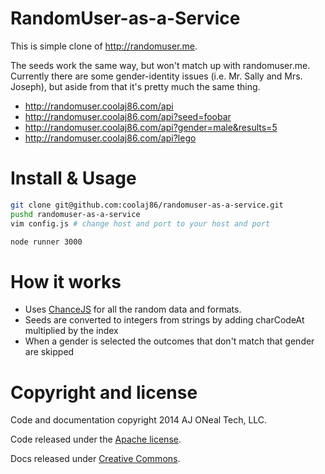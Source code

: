 RandomUser-as-a-Service
===

This is simple clone of <http://randomuser.me>.

The seeds work the same way, but won't match up with randomuser.me.
Currently there are some gender-identity issues
(i.e. Mr. Sally and Mrs. Joseph), but aside from that it's pretty
much the same thing.

  * <http://randomuser.coolaj86.com/api>
  * <http://randomuser.coolaj86.com/api?seed=foobar>
  * <http://randomuser.coolaj86.com/api?gender=male&results=5>
  * <http://randomuser.coolaj86.com/api?lego>

Install & Usage
===

```bash
git clone git@github.com:coolaj86/randomuser-as-a-service.git
pushd randomuser-as-a-service
vim config.js # change host and port to your host and port

node runner 3000
```

How it works
===

  * Uses [ChanceJS](http://chancejs.com/) for all the random data and formats.
  * Seeds are converted to integers from strings by adding charCodeAt multiplied by the index
  * When a gender is selected the outcomes that don't match that gender are skipped

Copyright and license
===

Code and documentation copyright 2014 AJ ONeal Tech, LLC.

Code released under the [Apache license](https://github.com/coolaj86/randomuser-as-a-service/blob/master/LICENSE).

Docs released under [Creative Commons](https://github.com/coolaj86/randomuser-as-a-service/blob/master/LICENSE.DOCS).
